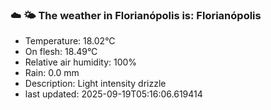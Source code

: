 ### ☁️ 🌤️  The weather in Florianópolis is: Florianópolis

- Temperature: 18.02°C
- On flesh: 18.49°C
- Relative air humidity: 100%
- Rain: 0.0 mm
- Description: Light intensity drizzle
- last updated: 2025-09-19T05:16:06.619414

